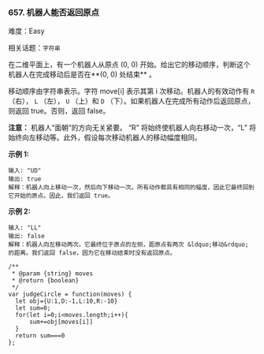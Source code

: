 ### 657. 机器人能否返回原点

难度：Easy

相关话题：`字符串`

在二维平面上，有一个机器人从原点 (0, 0) 开始。给出它的移动顺序，判断这个机器人在完成移动后是否在**(0, 0) 处结束** 。



移动顺序由字符串表示。字符 move[i] 表示其第 i 次移动。机器人的有效动作有 `R` （右）， `L` （左）， `U` （上）和  `D` （下）。如果机器人在完成所有动作后返回原点，则返回 true。否则，返回 false。



**注意：** 机器人&ldquo;面朝&rdquo;的方向无关紧要。 &ldquo;R&rdquo; 将始终使机器人向右移动一次，&ldquo;L&rdquo; 将始终向左移动等。此外，假设每次移动机器人的移动幅度相同。







**示例 1:** 



```
输入: "UD"
输出: true
解释：机器人向上移动一次，然后向下移动一次。所有动作都具有相同的幅度，因此它最终回到它开始的原点。因此，我们返回 true。
```


**示例 2:** 



```
输入: "LL"
输出: false
解释：机器人向左移动两次。它最终位于原点的左侧，距原点有两次 &ldquo;移动&rdquo; 的距离。我们返回 false，因为它在移动结束时没有返回原点。
```

```
/**
 * @param {string} moves
 * @return {boolean}
 */
var judgeCircle = function(moves) {
  let obj={U:1,D:-1,L:10,R:-10}
  let sum=0;
  for(let i=0;i<moves.length;i++){
      sum+=obj[moves[i]]
  }
  return sum===0
};
```

